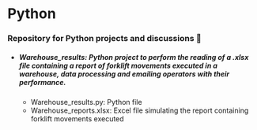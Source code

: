 # Python
### Repository for Python projects and discussions :snake:

 - ##### Warehouse_results: Python project to perform the reading of a .xlsx file containing a report of forklift movements executed in a warehouse, data processing and emailing operators with their performance.
   - Warehouse_results.py: Python file
   - Warehouse_reports.xlsx: Excel file simulating the report containing forklift movements executed
   
